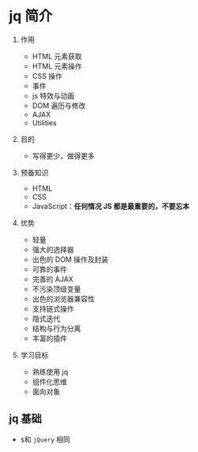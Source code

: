 # jq 简介

1. 作用

   - HTML 元素获取
   - HTML 元素操作
   - CSS 操作
   - 事件
   - js 特效与动画
   - DOM 遍历与修改
   - AJAX
   - Utilities

2. 目的

   - 写得更少，做得更多

3. 预备知识

   - HTML
   - CSS
   - JavaScript：**任何情况 JS 都是最重要的，不要忘本**

4. 优势

   - 轻量
   - 强大的选择器
   - 出色的 DOM 操作及封装
   - 可靠的事件
   - 完善的 AJAX
   - 不污染顶级变量
   - 出色的浏览器兼容性
   - 支持链式操作
   - 隐式迭代
   - 结构与行为分离
   - 丰富的插件

5. 学习目标

   - 熟练使用 jq
   - 组件化思维
   - 面向对象

## jq 基础

- `$`和 `jQuery` 相同
